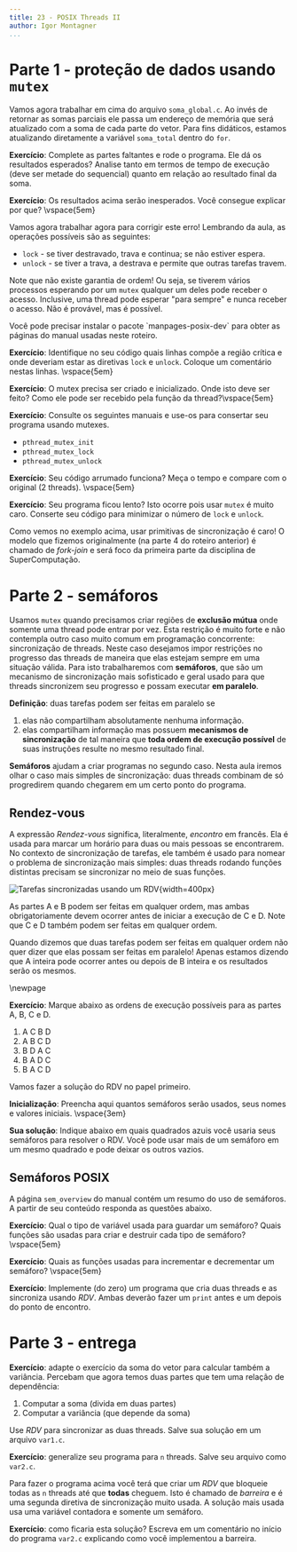 ```yaml
---
title: 23 - POSIX Threads II
author: Igor Montagner
...
```


# Parte 1 - proteção de dados usando `mutex`

Vamos agora trabalhar em cima do arquivo `soma_global.c`. Ao invés de retornar as somas parciais ele passa um endereço de memória que será atualizado com a soma de cada parte do vetor. Para fins didáticos, estamos atualizando diretamente a variável `soma_total` dentro do `for`.  

**Exercício**: Complete as partes faltantes e rode o programa. Ele dá os resultados esperados? Analise tanto em termos de tempo de execução (deve ser metade do sequencial) quanto em relação ao resultado final da soma. 

**Exercício**: Os resultados acima serão inesperados. Você consegue explicar por que? \vspace{5em}

Vamos agora trabalhar agora para corrigir este erro! Lembrando da aula, as operações possíveis são as seguintes:

* `lock` - se tiver destravado, trava e continua; se não estiver espera.
* `unlock` - se tiver a trava, a destrava e permite que outras tarefas travem.

Note que não existe garantia de ordem! Ou seja, se tiverem vários processos esperando por um `mutex` qualquer um deles pode receber o acesso. Inclusive, uma thread pode esperar "para sempre" e nunca receber o acesso. Não é provável, mas é possível. 

<div class="alert"> Você pode precisar instalar o pacote `manpages-posix-dev` para obter as páginas do manual usadas neste roteiro.</div>

**Exercício**: Identifique no seu código quais linhas compõe a região crítica e onde deveriam estar as diretivas `lock` e `unlock`. Coloque um comentário nestas linhas. \vspace{5em}

**Exercício**: O mutex precisa ser criado e inicializado. Onde isto deve ser feito? Como ele pode ser recebido pela função da thread?\vspace{5em}

**Exercício**: Consulte os seguintes manuais e use-os para consertar seu programa usando mutexes.

* `pthread_mutex_init`
* `pthread_mutex_lock`
* `pthread_mutex_unlock`

**Exercício**: Seu código arrumado funciona? Meça o tempo e compare com o original (2 threads). \vspace{5em}

**Exercício**: Seu programa ficou lento? Isto ocorre pois usar `mutex` é muito caro. Conserte seu código para minimizar o número de `lock` e `unlock`. 

Como vemos no exemplo acima, usar primitivas de sincronização é caro! O modelo que fizemos originalmente (na parte 4 do roteiro anterior) é chamado de *fork-join* e será foco da primeira parte da disciplina de SuperComputação.

# Parte 2 - semáforos 

Usamos `mutex` quando precisamos criar regiões de **exclusão mútua** onde somente uma thread pode entrar por vez. Esta restrição é muito forte e não contempla outro caso muito comum em programação concorrente: sincronização de threads. Neste caso desejamos impor restrições no progresso das threads de maneira que elas estejam sempre em uma situação válida. Para isto trabalharemos com **semáforos**, que são um mecanismo de sincronização mais sofisticado e geral usado para que threads sincronizem seu progresso e possam executar **em paralelo**.

**Definição**: duas tarefas podem ser feitas em paralelo se

1. elas não compartilham absolutamente nenhuma informação.
1. elas compartilham informação mas possuem **mecanismos de sincronização** de tal maneira que **toda ordem de execução possível** de suas instruções resulte no mesmo resultado final.

**Semáforos** ajudam a criar programas no segundo caso. Nesta aula iremos olhar o caso mais simples de sincronização: duas threads combinam de só progredirem quando chegarem em um certo ponto do programa. 

## Rendez-vous

A expressão *Rendez-vous* significa, literalmente, *encontro* em francês. Ela é usada para marcar um horário para duas ou mais pessoas se encontrarem. No contexto de sincronização de tarefas, ele também é usado para nomear o problema de sincronização mais simples: duas threads rodando funções distintas precisam se sincronizar no meio de suas funções. 

![Tarefas sincronizadas usando um RDV](rdv.svg){width=400px}

As partes A e B podem ser feitas em qualquer ordem, mas ambas obrigatoriamente devem ocorrer antes de iniciar a execução de C e D. Note que C e D também podem ser feitas em qualquer ordem. 

<div class="alert"> Quando dizemos que duas tarefas podem ser feitas em qualquer ordem não quer dizer que elas possam ser feitas em paralelo! Apenas estamos dizendo que A inteira pode ocorrer antes ou depois de B inteira e os resultados serão os mesmos.  </div>

\newpage

**Exercício**: Marque abaixo as ordens de execução possíveis para as partes A, B, C e D.

1. A C B D
1. A B C D
1. B D A C
1. B A D C
1. B A C D 

Vamos fazer a solução do RDV no papel primeiro. 

**Inicialização**: Preencha aqui quantos semáforos serão usados, seus nomes e valores iniciais. \vspace{3em}

**Sua solução**: Indique abaixo em quais quadrados azuis você usaria seus semáforos para resolver o RDV. Você pode usar mais de um semáforo em um mesmo quadrado e pode deixar os outros vazios.

## Semáforos POSIX

A página `sem_overview` do manual contém um resumo do uso de semáforos. A partir de seu conteúdo responda as questões abaixo. 

**Exercício**: Qual o tipo de variável usada para guardar um semáforo? Quais funções são usadas para criar e destruir cada tipo de semáforo? \vspace{5em}

**Exercício**: Quais as funções usadas para incrementar e decrementar um semáforo? \vspace{5em}

**Exercício**: Implemente (do zero) um programa que cria duas threads e as sincroniza usando *RDV*. Ambas deverão fazer um `print` antes e um depois do ponto de encontro. 

# Parte 3 - entrega 

**Exercício**: adapte o exercício da soma do vetor para calcular também a variância. Percebam que agora temos duas partes que tem uma relação de dependência:

1. Computar a soma (divida em duas partes)
1. Computar a variância (que depende da soma)

Use *RDV* para sincronizar as duas threads. Salve sua solução em um arquivo `var1.c`.

**Exercício**: generalize seu programa para `n` threads. Salve seu arquivo como `var2.c`.

Para fazer o programa acima você terá que criar um *RDV* que bloqueie todas as `n` threads até que **todas** cheguem. Isto é chamado de *barreira* e é uma segunda diretiva de sincronização muito usada. A solução mais usada usa uma variável contadora e somente um semáforo. 

**Exercício**: como ficaria esta solução? Escreva em um comentário no início do programa `var2.c` explicando como você implementou a barreira. 